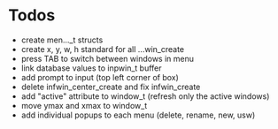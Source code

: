 # Todos
- create men..._t structs
- create x, y, w, h standard for all ...win_create
- press TAB to switch between windows in menu
- link database values to inpwin_t buffer
- add prompt to input (top left corner of box)
- delete infwin_center_create and fix infwin_create
- add "active" attribute to window_t (refresh only the active windows)
- move ymax and xmax to window_t
- add individual popups to each menu (delete, rename, new, usw)
